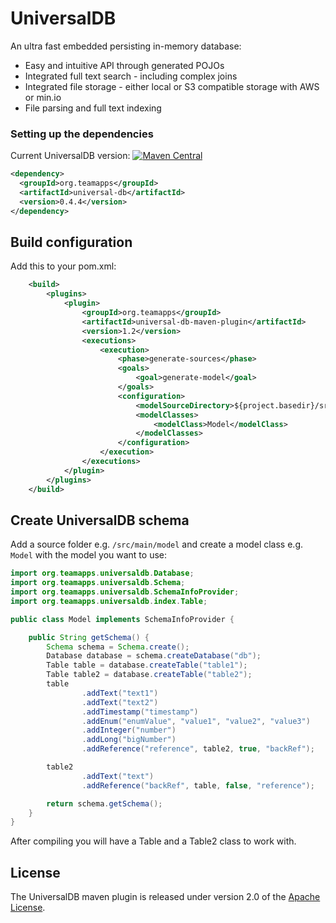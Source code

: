 
# UniversalDB

An ultra fast embedded persisting in-memory database:

* Easy and intuitive API through generated POJOs
* Integrated full text search - including complex joins
* Integrated file storage - either local or S3 compatible storage with AWS or min.io
* File parsing and full text indexing

### Setting up the dependencies

Current UniversalDB version: [![Maven Central](https://maven-badges.herokuapp.com/maven-central/org.teamapps/universal-db/badge.svg)](https://maven-badges.herokuapp.com/maven-central/org.teamapps/universal-db)
```xml
<dependency>
  <groupId>org.teamapps</groupId>
  <artifactId>universal-db</artifactId>
  <version>0.4.4</version>
</dependency>
```

## Build configuration

Add this to your pom.xml:

```xml
    <build>
        <plugins>
            <plugin>
                <groupId>org.teamapps</groupId>
                <artifactId>universal-db-maven-plugin</artifactId>
                <version>1.2</version>
                <executions>
                    <execution>
                        <phase>generate-sources</phase>
                        <goals>
                            <goal>generate-model</goal>
                        </goals>
                        <configuration>
                            <modelSourceDirectory>${project.basedir}/src/main/model</modelSourceDirectory>
                            <modelClasses>
                                <modelClass>Model</modelClass>
                            </modelClasses>
                        </configuration>
                    </execution>
                </executions>
            </plugin>
        </plugins>
    </build>
```

## Create UniversalDB schema 

Add a source folder e.g. `/src/main/model` and create a model class e.g. `Model` with the model you want to use:

```java
import org.teamapps.universaldb.Database;
import org.teamapps.universaldb.Schema;
import org.teamapps.universaldb.SchemaInfoProvider;
import org.teamapps.universaldb.index.Table;

public class Model implements SchemaInfoProvider {

	public String getSchema() {
		Schema schema = Schema.create();
		Database database = schema.createDatabase("db");
		Table table = database.createTable("table1");
		Table table2 = database.createTable("table2");
		table
				.addText("text1")
				.addText("text2")
				.addTimestamp("timestamp")
				.addEnum("enumValue", "value1", "value2", "value3")
				.addInteger("number")
				.addLong("bigNumber")
				.addReference("reference", table2, true, "backRef");

		table2
				.addText("text")
				.addReference("backRef", table, false, "reference");

		return schema.getSchema();
	}
}
```
After compiling you will have a Table and a Table2 class to work with.


## License

The UniversalDB maven plugin is released under version 2.0 of the [Apache License](https://www.apache.org/licenses/LICENSE-2.0).
